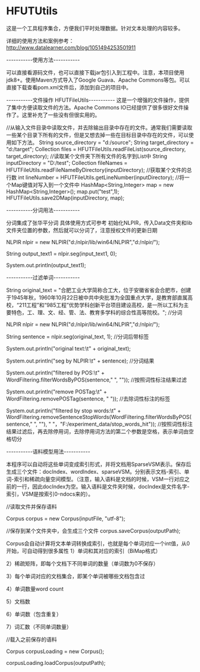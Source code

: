 # HFUTUtils
这是一个工具程序集合，方便我们平时处理数据。针对文本处理的内容较多。

详细的使用方法和案例参考：http://www.datalearner.com/blog/1051494253501911

-----------使用方法-----------

可以直接看源码文件，也可以直接下载jar包引入到工程中。注意，本项目使用jdk8+。使用Maven方式导入了Google Guava、Apache Commons等包。可以直接下载查看pom.xml文件后，添加到自己的项目中。

-----------文件操作 HFUTFileUtils-----------
这是一个增强的文件操作，提供了集中方便读取文件的方法。Apache Commons IO已经提供了很多很好文件操作了。这里补充了一些没有但很实用的。

//从输入文件目录中读取文件，并去除输出目录中存在的文件。通常我们需要读取一些某个目录下所有的文件，但是又想去掉一些在目标目录中存在的文件，可以使用如下方法。
String source_directory = "d:/source";
String target_directory = "d:/target";
Collection<File> files = HFUTFileUtils.readFileList(source_directory, target_directory);
//读取某个文件夹下所有文件的名字到List中
String inputDirectory = "D:/test";
Collection<String> fileNames = HFUTFileUtils.readFileNameByDirectory(inputDirectory);
//获取某个文件的总行数
int lineNumber = HFUTFileUtils.getLineNumber(inputDirectory);
//将一个Map键值对写入到一个文件中
HashMap<String,Integer> map = new HashMap<String,Integer>();
map.put("test",1);
HFUTFileUtils.save2DMap(inputDirectory, map);


-----------分词用法-----------

分词集成了张华平分词 具体使用方式可参考 初始化NLPIR，传入Data文件夹和lib文件夹位置的参数，然后就可以分词了，注意授权文件的更新日期

NLPIR nlpir = new NLPIR("d:/nlpir/lib/win64/NLPIR","d:/nlpir/");

String output_text1 = nlpir.seg(input_text1, 0);

System.out.println(output_text1);

-----------过滤单词-----------

String original_text = "合肥工业大学简称合工大，位于安徽省省会合肥市，创建于1945年秋，1960年10月22日被中共中央批准为全国重点大学，是教育部直属高校，“211工程”和“985工程”优势学科创新平台项目建设高校，是一所以工科为主要特色，工、理、文、经、管、法、教育多学科的综合性高等院校。";
//分词

NLPIR nlpir = new NLPIR("d:/nlpir/lib/win64/NLPIR","d:/nlpir/");

String sentence = nlpir.seg(original_text, 1);    //分词后带标签

System.out.println("original text:\t" + original_text);

System.out.println("seg by NLPIR:\t" + sentence);        //分词结果

System.out.println("filtered by POS:\t" + WordFiltering.filterWordsByPOS(sentence," ", ""));        //按照词性标注结果过滤

System.out.println("remove POSTag:\t" + WordFiltering.removePOSTag(sentence, " "));        //去除词性标注的标签

System.out.println("filtered by stop words:\t" + WordFiltering.removeSentenceStopWords(WordFiltering.filterWordsByPOS(sentence," ", ""), " "，"F:/experiment_data/stop_words_hit")); //按照词性标注结果过滤后，再去除停用词，去除停用词方法的第二个参数是空格，表示单词由空格切分


-----------语料模型用法-----------

本程序可以自动将这些单词变成索引形式，并将文档用SparseVSM表示。保存后生成三个文件：docIndex、wordIndex、sparseVSM。分别表示文档-索引、单词-索引和稀疏向量空间模型。（注意，输入语料是文档的时候，VSM一行对应之前的一行，因此docIndex为空。输入语料是文件夹时候，docIndex是文件名字-索引，VSM是按索引0-ndocs来的）。

//读取文件并保存语料

Corpus corpus = new Corpus(inputFile, "utf-8");

//保存到某个文件夹中，会生成三个文件
corpus.saveCorpus(outputPath);

Corpus会自动计算将文本单词转换成索引，也就是每个单词对应一个int值，从0开始，可自动得到很多属性
1）单词和其对应的索引（BiMap格式）

2）稀疏矩阵，即每个文档下不同单词的数量（单词数为0不保存）

3）每个单词对应的文档集合，即某个单词被哪些文档包含过

4）单词数量word count

5）文档数

6）单词数（包含重复）

7）词汇数（不同单词数量）

//载入之前保存的语料

Corpus corpusLoading = new Corpus();

corpusLoading.loadCorpus(outputPath);

